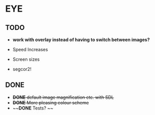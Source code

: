 # EYE
## TODO
- **work with overlay instead of having to switch between images?**
- Speed Increases
- Screen sizes

- segcor2!


## DONE
- ~~**DONE** default image magnification etc. with SDL~~
- ~~**DONE** More pleasing colour scheme~~ 
- ~~**DONE** Tests? ~~
